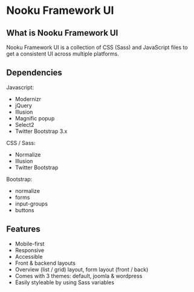 Nooku Framework UI
==================

What is Nooku Framework UI
--------------------------

Nooku Framework UI is a collection of CSS (Sass) and JavaScript files to get a consistent UI across multiple platforms.

Dependencies
------------

Javascript:

* Modernizr
* jQuery
* Illusion
* Magnific popup
* Select2
* Twitter Bootstrap 3.x

CSS / Sass:

* Normalize
* Illusion
* Twitter Bootstrap

Bootstrap:

* normalize
* forms
* input-groups
* buttons

Features
--------

* Mobile-first
* Responsive
* Accessible
* Front & backend layouts
* Overview (list / grid) layout, form layout (front / back)
* Comes with 3 themes: default, joomla & wordpress
* Easily styleable by using Sass variables